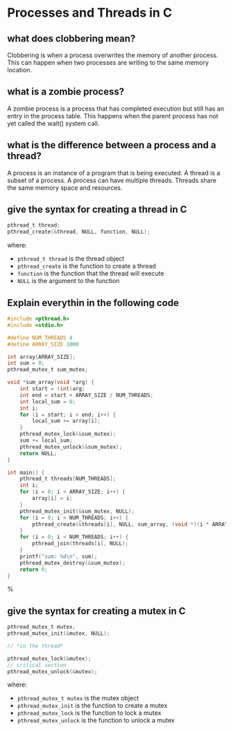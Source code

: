 # Processes and Threads in C

## what does clobbering mean?

Clobbering is when a process overwrites the memory of another process. This can happen when two processes are writing to the same memory location.

## what is a zombie process?

A zombie process is a process that has completed execution but still has an entry in the process table. This happens when the parent process has not yet called the wait() system call.

## what is the difference between a process and a thread?

A process is an instance of a program that is being executed. A thread is a subset of a process. A process can have multiple threads. Threads share the same memory space and resources.

## give the syntax for creating a thread in C

```c
pthread_t thread;
pthread_create(&thread, NULL, function, NULL);
```

where:

- `pthread_t thread` is the thread object
- `pthread_create` is the function to create a thread
- `function` is the function that the thread will execute
- `NULL` is the argument to the function

## Explain everythin in the following code

```c
#include <pthread.h>
#include <stdio.h>

#define NUM_THREADS 4
#define ARRAY_SIZE 1000

int array[ARRAY_SIZE];
int sum = 0;
pthread_mutex_t sum_mutex;

void *sum_array(void *arg) {
    int start = (int)arg;
    int end = start + ARRAY_SIZE / NUM_THREADS;
    int local_sum = 0;
    int i;
    for (i = start; i < end; i++) {
        local_sum += array[i];
    }
    pthread_mutex_lock(&sum_mutex);
    sum += local_sum;
    pthread_mutex_unlock(&sum_mutex);
    return NULL;
}

int main() {
    pthread_t threads[NUM_THREADS];
    int i;
    for (i = 0; i < ARRAY_SIZE; i++) {
        array[i] = i;
    }
    pthread_mutex_init(&sum_mutex, NULL);
    for (i = 0; i < NUM_THREADS; i++) {
        pthread_create(&threads[i], NULL, sum_array, (void *)(i * ARRAY_SIZE / NUM_THREADS));
    }
    for (i = 0; i < NUM_THREADS; i++) {
        pthread_join(threads[i], NULL);
    }
    printf("sum: %d\n", sum);
    pthread_mutex_destroy(&sum_mutex);
    return 0;
}
```

%



## give the syntax for creating a mutex in C

```c
pthread_mutex_t mutex;
pthread_mutex_init(&mutex, NULL);

// *in the thread*

pthread_mutex_lock(&mutex);
// critical section
pthread_mutex_unlock(&mutex);
```

where:

- `pthread_mutex_t mutex` is the mutex object
- `pthread_mutex_init` is the function to create a mutex
- `pthread_mutex_lock` is the function to lock a mutex
- `pthread_mutex_unlock` is the function to unlock a mutex

